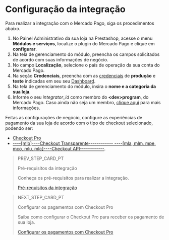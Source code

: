 # Configuração da integração
 
Para realizar a integração com o Mercado Pago, siga os procedimentos abaixo.
 
1. No Painel Administrativo da sua loja na Prestashop, acesse o menu **Módulos e serviços**, localize o plugin do Mercado Pago e clique em **configurar**.
2. Na tela de gerenciamento do módulo, preencha os campos solicitados de acordo com suas informações de negócio.
3. No campo **Localização**, selecione o país de operação da sua conta do Mercado Pago.
4. Na seção **Credenciais**, preencha com as [credenciais](/developers/pt/guides/additional-content/credentials/credentials) de **produção** e **teste** indicadas em seu seu [Dashboard](/developers/pt/guides/additional-content/dashboard/introduction). 
5. Na tela de gerenciamento do módulo, insira o **nome e a categoria da sua loja**.
6. Informe o seu *integrator_id* como membro do **&lt;dev&gt;program**, do Mercado Pago. Caso ainda não seja um membro, [clique aqui](https://www.mercadopago[FAKER][URL][DOMAIN]/developers/pt/developer-program) para mais informações.
 
Feitas as configurações de negócio, configure as experiências de pagamento da sua loja de acordo com o tipo de checkout selecionado, podendo ser:

* [Checkout Pro](/developers/pt/docs/prestashop/payment-setup/cho-pro)
* [----[mlb]----Checkout Transparente------------ ----[mla, mlm, mpe, mco, mlu, mlc]----Checkout API------------](/developers/pt/docs/prestashop/payment-setup/cho-api/introduction).

> PREV_STEP_CARD_PT
>
> Pré-requisitos da integração
>
> Conheça os pré-requisitos para realizar a integração.
>
> [Pré-requisitos da integração](/developers/pt/docs/prestashop/prerequisites)

> NEXT_STEP_CARD_PT
>
> Configurar os pagamentos com Checkout Pro
>
> Saiba como configurar o Checkout Pro para receber os pagamento de sua loja.
>
> [Configurar os pagamentos com Checkout Pro](/developers/pt/docs/prestashop/payment-setup/cho-pro)